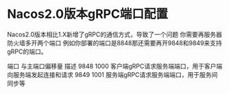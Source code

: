 # Nacos2.0版本gRPC端口配置

Nacos2.0版本相比1.X新增了gRPC的通信方式，导致了一个问题 你需要再服务器防火墙多开两个端口
例如你部署的端口是8848那还需要再开9848和9849来支持gRPC的端口。

端口     与主端口偏移量	描述
9848	1000	客户端gRPC请求服务端端口，用于客户端向服务端发起连接和请求
9849	1001	服务端gRPC请求服务端端口，用于服务间同步等
